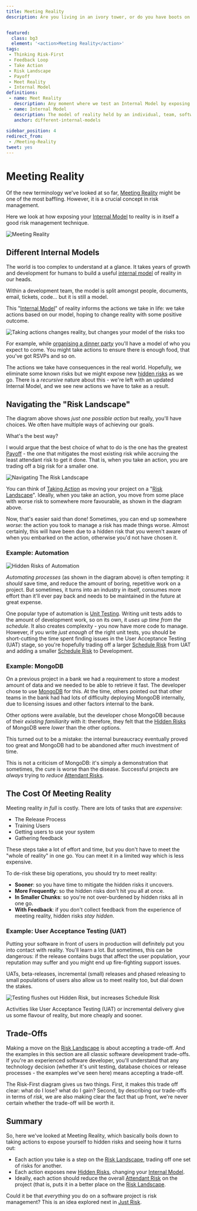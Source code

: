 ```yaml
---
title: Meeting Reality
description: Are you living in an ivory tower, or do you have boots on the ground?


featured: 
  class: bg3
  element: '<action>Meeting Reality</action>'
tags:
 - Thinking Risk-First
 - Feedback Loop
 - Take Action
 - Risk Landscape
 - Payoff
 - Meet Reality
 - Internal Model
definitions:
 - name: Meet Reality
   description: Any moment where we test an Internal Model by exposing it's predictive power against reality. 
 - name: Internal Model
   description: The model of reality held by an individual, team, software system or other Agent. 
   anchor: different-internal-models
  
sidebar_position: 4
redirect_from: 
 - /Meeting-Reality
tweet: yes
---
```


# Meeting Reality

Of the new terminology we've looked at so far, [Meeting Reality](Glossary.md#meet-reality) might be one of the most baffling.  However, it is a crucial concept in risk management. 

Here we look at how exposing your [Internal Model](Glossary.md#meet-reality) to reality is in itself a good risk management technique.  

![Meeting Reality](/img/generated/principles/meet-reality.png)

## Different Internal Models

The world is too complex to understand at a glance.  It takes years of growth and development for humans to build a useful [internal model](Glossary.md#internal-model) of reality in our heads.  

Within a development team, the model is split amongst people, documents, email, tickets, code... but it is still a model.  

This "[Internal Model](/thinking/Glossary.md#internal-model)" of reality informs the actions we take in life: we take actions based on our model, hoping to change reality with some positive outcome.

![Taking actions changes reality, but changes your model of the risks too](/img/generated/introduction/model_vs_reality_2.png)

For example, while [organising a dinner party](A-Simple-Scenario.md) you'll have a model of who you expect to come.  You might take actions to ensure there is enough food, that you've got RSVPs and so on.

The actions we take have consequences in the real world.   Hopefully, we eliminate some known risks but we might expose new [hidden risks](/thinking/Glossary.md#hidden-risk) as we go.  There is a _recursive_ nature about this - we're left with an updated Internal Model, and we see new actions we have to take as a result.

## Navigating the "Risk Landscape"

The diagram above shows _just one possible action_ but really, you'll have choices.  We often have multiple ways of achieving our goals.  

What's the best way?  

I would argue that the best choice of what to do is the one has the greatest [Payoff](Consider-Payoff.md) - the one that mitigates the most existing risk while accruing the least attendant risk to get it done.  That is, when you take an action, you are trading off a big risk for a smaller one.  

![Navigating The Risk Landscape](/img/generated/introduction/risk_landscape_1.png)

You can think of [Taking Action](/thinking/Glossary.md#taking-action) as moving your project on a "[Risk Landscape](Glossary.md#risk-landscape)".  Ideally, when you take an action, you move from some place with worse risk to somewhere more favourable, as shown in the diagram above.

Now, that's easier said than done!  Sometimes, you can end up somewhere _worse_:  the action you took to manage a risk has made things worse.  Almost certainly, this will have been due to a hidden risk that you weren't aware of when you embarked on the action, otherwise you'd not have chosen it.  

### Example: Automation

![Hidden Risks of Automation](/img/generated/introduction/risk_landscape_2_automating.png)

_Automating processes_ (as shown in the diagram above) is often tempting: it _should_ save time, and reduce the amount of boring, repetitive work on a project.  But sometimes, it turns into an industry in itself, consumes more effort than it'll ever pay back and needs to be maintained in the future at great expense. 

One popular type of automation is [Unit Testing](/practices/Glossary-Of-Practices.md#unit-testing).  Writing unit tests adds to the amount of development work, so on its own, it _uses up time from the schedule_.  It also creates complexity - you now have more code to manage.   However, if you write _just enough_ of the right unit tests, you should be short-cutting the time spent finding issues in the User Acceptance Testing (UAT) stage, so you're hopefully trading off a larger [Schedule Risk](/tags/Schedule-Risk) from UAT and adding a smaller [Schedule Risk](/tags/Schedule-Risk) to Development.  

### Example: MongoDB

On a previous project in a bank we had a requirement to store a modest amount of data and we needed to be able to retrieve it fast.  The developer chose to use [MongoDB](https://www.mongodb.com) for this.  At the time, others pointed out that other teams in the bank had had lots of difficulty deploying MongoDB internally, due to licensing issues and other factors internal to the bank.

Other options were available, but the developer chose MongoDB because of their _existing familiarity_ with it:   therefore, they felt that the [Hidden Risks](/thinking/Glossary.md#hidden-risk) of MongoDB were _lower_ than the other options.

This turned out to be a mistake:  the internal bureaucracy eventually proved too great and MongoDB had to be abandoned after much investment of time.

This is not a criticism of MongoDB: it's simply a demonstration that sometimes, the cure is worse than the disease.  Successful projects are _always_ trying to _reduce_ [Attendant Risks](/thinking/Glossary.md#attendant-risk).  

## The Cost Of Meeting Reality

Meeting reality _in full_ is costly.  There are lots of tasks that are _expensive_:

- The Release Process
- Training Users
- Getting users to use your system
- Gathering feedback

These steps take a lot of effort and time, but you don't have to meet the "whole of reality" in one go.  You can meet it in a limited way which is less expensive.  

To de-risk these big operations, you should try to meet reality:

- **Sooner**: so you have time to mitigate the hidden risks it uncovers.
- **More Frequently**: so the hidden risks don't hit you all at once.
- **In Smaller Chunks**: so you're not over-burdened by hidden risks all in one go.
- **With Feedback**: if you don't collect feedback from the experience of meeting reality, hidden risks _stay hidden_.

### Example: User Acceptance Testing (UAT)

Putting your software in front of users in production will definitely put you into contact with reality.  You'll learn a lot.   But sometimes, this can be dangerous: if the release contains bugs that affect the user population, your reputation may suffer and you might end up fire-fighting support issues.
 
UATs, beta-releases, incremental (small) releases and phased releasing to small populations of users also allow us to meet reality too, but dial down the stakes.  

![Testing flushes out Hidden Risk, but increases Schedule Risk](/img/generated/introduction/meeting_reality_testing.png)

Activities like User Acceptance Testing (UAT) or incremental delivery give us some flavour of reality, but more cheaply and sooner.  

## Trade-Offs

Making a move on the [Risk Landscape](Glossary.md#risk-landscape) is about accepting a trade-off.  And the examples in this section are all classic software development trade-offs.  If you're an experienced software developer, you'll understand that any technology decision (whether it's unit testing, database choices or release processes - the examples we've seen here) means accepting a trade-off.  

The Risk-First diagram gives us two things.  First, it makes this trade off clear:  what do I lose?  what do I gain? Second, by describing our trade-offs in terms of _risk_, we are also making clear the fact that up front, we're never certain whether the trade-off will be worth it.

## Summary

So, here we've looked at Meeting Reality, which basically boils down to taking actions to expose yourself to hidden risks and seeing how it turns out:

- Each action you take is a step on the [Risk Landscape](/thinking/Glossary.md#risk-landscape), trading off one set of risks for another.
- Each action exposes new [Hidden Risks](/thinking/Glossary.md#hidden-risk), changing your [Internal Model](/thinking/Glossary.md#internal-model).
- Ideally, each action should reduce the overall [Attendant Risk](/thinking/Glossary.md#attendant-risk) on the project (that is, puts it in a better place on the [Risk Landscape](/thinking/Glossary.md#risk-landscape).

Could it be that _everything_ you do on a software project is risk management? This is an idea explored next in [Just Risk](Just-Risk.md).



 
